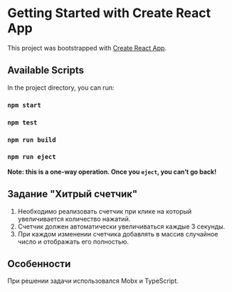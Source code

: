 # Getting Started with Create React App

This project was bootstrapped with [Create React App](https://github.com/facebook/create-react-app).

## Available Scripts

In the project directory, you can run:

### `npm start`

### `npm test`

### `npm run build`

### `npm run eject`

**Note: this is a one-way operation. Once you `eject`, you can’t go back!**

## Задание "Хитрый счетчик"

1) Необходимо реализовать счетчик при клике на который увеличивается количество нажатий.
2) Счетчик должен автоматически увеличиваться каждые 3 секунды.
3) При каждом изменении счетчика добавлять в массив случайное число и отображать его полностью.

## Особенности
При решении задачи использовался Mobx и TypeScript.


